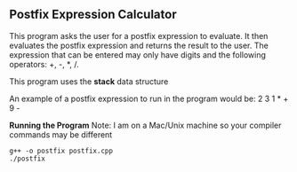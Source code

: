 ## Postfix Expression Calculator

This program asks the user for a postfix expression to evaluate. It then evaluates the postfix expression and returns the result to
the user. The expression that can be entered may only have digits and the following operators: +, -, *, /.

This program uses the **stack** data structure

An example of a postfix expression to run in the program would be: 2 3 1 * + 9 -

**Running the Program**
Note: I am on a Mac/Unix machine so your compiler commands may be different

```
g++ -o postfix postfix.cpp
./postfix
```
